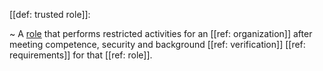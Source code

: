 [[def: trusted role]]:

~ A [role](http://role) that performs restricted activities for an [[ref: organization]] after meeting competence, security and background [[ref: verification]] [[ref: requirements]] for that [[ref: role]].

